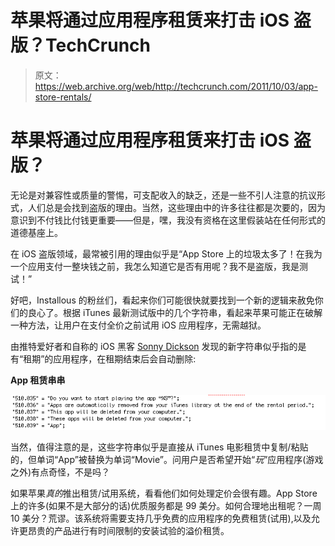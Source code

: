# 苹果将通过应用程序租赁来打击 iOS 盗版？TechCrunch

> 原文：<https://web.archive.org/web/http://techcrunch.com/2011/10/03/app-store-rentals/>

# 苹果将通过应用程序租赁来打击 iOS 盗版？

无论是对兼容性或质量的警惕，可支配收入的缺乏，还是一些不引人注意的抗议形式，人们总是会找到盗版的理由。当然，这些理由中的许多往往都是次要的，因为意识到不付钱比付钱更重要——但是，嘿，我没有资格在这里假装站在任何形式的道德基座上。

在 iOS 盗版领域，最常被引用的理由似乎是“App Store 上的垃圾太多了！在我为一个应用支付一整块钱之前，我怎么知道它是否有用呢？我不是盗版，我是测试！”

好吧，Installous 的粉丝们，看起来你们可能很快就要找到一个新的逻辑来赦免你们的良心了。根据 iTunes 最新测试版中的几个字符串，看起来苹果可能正在破解一种方法，让用户在支付全价之前试用 iOS 应用程序，无需越狱。

由推特爱好者和自称的 iOS 黑客 [Sonny Dickson](https://web.archive.org/web/20230205024937/http://twitter.com/#!/sonnydickson) 发现的新字符串似乎指的是有“租期”的应用程序，在租期结束后会自动删除:

**App 租赁串串**

![](img/a481a5572358077450b420a6c4aac23a.png "app rental")

当然，值得注意的是，这些字符串似乎是直接从 iTunes 电影租赁中复制/粘贴的，但单词“App”被替换为单词“Movie”。问用户是否希望开始“*玩*”应用程序(游戏之外)有点奇怪，不是吗？

如果苹果*真的*推出租赁/试用系统，看看他们如何处理定价会很有趣。App Store 上的许多(如果不是大部分的话)优质服务都是 99 美分。如何合理地出租呢？一周 10 美分？荒谬。该系统将需要支持几乎免费的应用程序的免费租赁(试用),以及允许更昂贵的产品进行有时间限制的安装试验的溢价租赁。